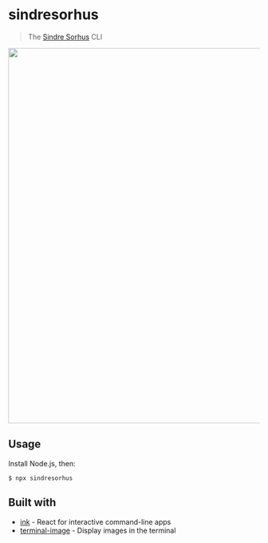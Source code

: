 # sindresorhus

> The [Sindre Sorhus](https://sindresorhus.com) CLI

<img src="screenshot.png" width="752">

## Usage

Install Node.js, then:

```
$ npx sindresorhus
```

## Built with

- [ink](https://github.com/vadimdemedes/ink) - React for interactive command-line apps
- [terminal-image](https://github.com/sindresorhus/terminal-image) - Display images in the terminal

